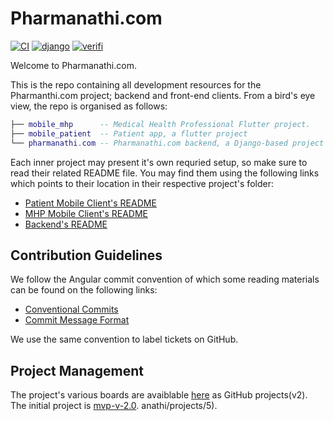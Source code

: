 # Pharmanathi.com

[![CI](https://github.com/Pharmanathi/pharmanathi.com/actions/workflows/ci.yml/badge.svg?branch=main)](https://github.com/Pharmanathi/pharmanathi.com/actions/workflows/ci.yml?query=branch%3Amain)
[![django](https://img.shields.io/badge/django_test_coverage-85%25-brightgreen)](https://github.com/Pharmanathi/pharmanathi.com/actions/workflows/ci.yml?query=branch%3Amain)
[![verifi](https://img.shields.io/badge/verifi_test_coverage-49%25-red)](https://github.com/Pharmanathi/pharmanathi.com/actions/workflows/ci.yml?query=branch%3Amain)

Welcome to Pharmanathi.com.

This is the repo containing all development resources for the Pharmanthi.com project; backend and front-end clients. From a bird's eye view, the repo is organised as follows:

```lua
├── mobile_mhp      -- Medical Health Professional Flutter project.
├── mobile_patient  -- Patient app, a flutter project
└── pharmanathi.com -- Pharmanathi.com backend, a Django-based project
```

Each inner project may present it's own requried setup, so make sure to read their related README file. You may find them using the following links which points to their location in their respective project's folder:

- [Patient Mobile Client's README](./mobile_mhp/README.md)
- [MHP Mobile Client's README](./mobile_patient/README.md)
- [Backend's README](./pharmanathi.com/README.md)

## Contribution Guidelines

We follow the Angular commit convention of which some reading materials can be found on the following links:

- [Conventional Commits](https://www.conventionalcommits.org/en/v1.0.0-beta.4/)
- [Commit Message Format](https://gist.github.com/brianclements/841ea7bffdb01346392c)

We use the same convention to label tickets on GitHub.

## Project Management

The project's various boards are avaiblable [here](https://github.com/orgs/Pharmanathi/projects) as GitHub projects(v2). The initial project is [mvp-v-2.0](https://github.com/orgs/Pharmanathi/projects/5).
anathi/projects/5).
